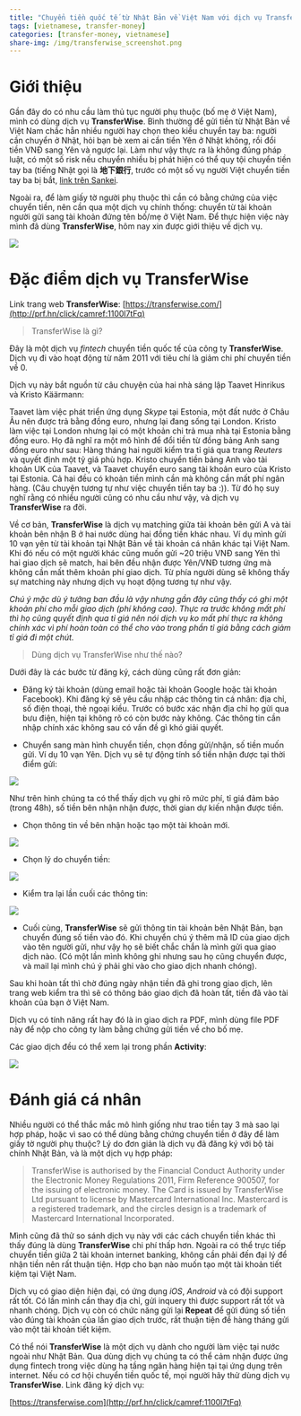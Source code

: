 ```yaml
---
title: "Chuyển tiền quốc tế từ Nhật Bản về Việt Nam với dịch vụ TransferWise"
tags: [vietnamese, transfer-money]
categories: [transfer-money, vietnamese]
share-img: /img/transferwise_screenshot.png
---
```


# Giới thiệu

Gần đây do có nhu cầu làm thủ tục người phụ thuộc (bố mẹ ở Việt Nam), mình có dùng dịch vụ **TransferWise**. Bình thường để gửi tiền từ Nhật Bản về Việt Nam chắc hẳn nhiều người hay chọn theo kiểu chuyển tay ba: người cần chuyển ở Nhật, hỏi bạn bè xem ai cần tiền Yên ở Nhật không, rồi đổi tiền VNĐ sang Yên và ngược lại. Làm như vậy thực ra là không đúng pháp luật, có một số risk nếu chuyển nhiều bị phát hiện có thể quy tội chuyển tiền tay ba (tiếng Nhật gọi là **地下銀行**, trước có một số vụ người Việt chuyển tiền tay ba bị bắt, [link trên Sankei](https://www.sankei.com/affairs/news/180222/afr1802220020-n1.html).

Ngoài ra, để làm giấy tờ người phụ thuộc thì cần có bằng chứng của việc chuyển tiền, nên cần qua một dịch vụ chính thống: chuyển từ tài khoản người gửi sang tài khoản đứng tên bố/mẹ ở Việt Nam. Để thực hiện việc này mình đã dùng **TransferWise**, hôm nay xin được giới thiệu về dịch vụ.

![](/img/transferwise_screenshot.png)

# Đặc điểm dịch vụ TransferWise

Link trang web **TransferWise**: [https://transferwise.com/](http://prf.hn/click/camref:1100l7tFq)

> TransferWise là gì?

<script async src="//pagead2.googlesyndication.com/pagead/js/adsbygoogle.js"></script>
<ins class="adsbygoogle"
     style="display:block; text-align:center;"
     data-ad-layout="in-article"
     data-ad-format="fluid"
     data-ad-client="ca-pub-2750437710821247"
     data-ad-slot="8905029259"></ins>
<script>
     (adsbygoogle = window.adsbygoogle || []).push({});
</script>

Đây là một dịch vụ *fintech* chuyển tiền quốc tế của công ty **TransferWise**. Dịch vụ đi vào hoạt động từ năm 2011 với tiêu chí là giảm chi phí chuyển tiền về 0.

Dịch vụ này bắt nguồn từ câu chuyện của hai nhà sáng lập Taavet Hinrikus và Kristo Käärmann:

Taavet làm việc phát triển ứng dụng *Skype* tại Estonia, một đất nước ở Châu Âu nên được trả bằng đồng euro, nhưng lại đang sống tại London. Kristo làm việc tại London nhưng lại có một khoản chi trả mua nhà tại Estonia bằng đồng euro. Họ đã nghĩ ra một mô hình để đổi tiền từ đồng bảng Anh sang đồng euro như sau: Hàng tháng hai người kiểm tra tỉ giá qua trang *Reuters* và quyết định một tỷ giá phù hợp. Kristo chuyển tiền bảng Anh vào tài khoản UK của Taavet, và Taavet chuyển euro sang tài khoản euro của Kristo tại Estonia. Cả hai đều có khoản tiền mình cần mà không cần mất phí ngân hàng. (Câu chuyện tương tự như việc chuyển tiền tay ba :)). Từ đó họ suy nghĩ rằng có nhiều người cũng có nhu cầu như vậy, và dịch vụ **TransferWise** ra đời.

Về cơ bản, **TransferWise** là dịch vụ matching giữa tài khoản bên gửi A và tài khoản bên nhận B ở hai nước dùng hai đồng tiền khác nhau. Ví dụ mình gửi 10 vạn yên từ tài khoản tại Nhật Bản về tài khoản cá nhân khác tại Việt Nam. Khi đó nếu có một người khác cũng muốn gửi ~20 triệu VNĐ sang Yên thì hai giao dịch sẽ match, hai bên đều nhận được Yên/VNĐ tương ứng mà không cần mất thêm khoản phí giao dịch. Từ phía người dùng sẽ không thấy sự matching này nhưng dịch vụ hoạt động tương tự như vậy.

*Chú ý mặc dù ý tưởng ban đầu là vậy nhưng gần đây cũng thấy có ghi một khoản phí cho mỗi giao dịch (phí không cao). Thực ra trước không mất phí thì họ cũng quyết định qua tỉ giá nên nói dịch vụ ko mất phí thực ra không chính xác vì phí hoàn toàn có thể cho vào trong phần tỉ giá bằng cách giảm tỉ giá đi một chút.*

> Dùng dịch vụ TransferWise như thế nào?

Dưới đây là các bước từ đăng ký, cách dùng cũng rất đơn giản:

* Đăng ký tài khoản (dùng email hoặc tài khoản Google hoặc tài khoản Facebook). Khi đăng ký sẽ yêu cầu nhập các thông tin cá nhân: địa chỉ, số điện thoại, thẻ ngoại kiều. Trước có bước xác nhận địa chỉ họ gửi qua bưu điện, hiện tại không rõ có còn bước này không. Các thông tin cần nhập chính xác không sau có vấn đề gì khó giải quyết.

* Chuyển sang màn hình chuyển tiền, chọn đồng gửi/nhận, số tiền muốn gửi. Ví dụ 10 vạn Yên. Dịch vụ sẽ tự động tính số tiền nhận được tại thời điểm gửi:

![](/img/transferwise_step01.png)

Như trên hình chúng ta có thể thấy dịch vụ ghi rõ mức phí, tỉ giá đảm bảo (trong 48h), số tiền bên nhận nhận được, thời gian dự kiến nhận được tiền.

* Chọn thông tin về bên nhận hoặc tạo một tài khoản mới.

![](/img/transferwise_step02.png)

* Chọn lý do chuyển tiền:

![](/img/transferwise_step03.png)

* Kiểm tra lại lần cuối các thông tin:

![](/img/transferwise_step04.png)

* Cuối cùng, **TransferWise** sẽ gửi thông tin tài khoản bên Nhật Bản, bạn chuyển đúng số tiền vào đó. Khi chuyển chú ý thêm mã ID của giao dịch vào tên người gửi, như vậy họ sẽ biết chắc chắn là mình gửi qua giao dịch nào. (Có một lần mình không ghi nhưng sau họ cũng chuyển được, và mail lại mình chú ý phải ghi vào cho giao dịch nhanh chóng).

Sau khi hoàn tất thì chờ đúng ngày nhận tiền đã ghi trong giao dịch, lên trang web kiểm tra thì sẽ có thông báo giao dịch đã hoàn tất, tiền đã vào tài khoản của bạn ở Việt Nam.

Dịch vụ có tính năng rất hay đó là in giao dịch ra PDF, mình dùng file PDF này để nộp cho công ty làm bằng chứng gửi tiền về cho bố mẹ.

Các giao dịch đều có thể xem lại trong phần **Activity**:

![](/img/transferwise_completed.png)

# Đánh giá cá nhân

<script async src="//pagead2.googlesyndication.com/pagead/js/adsbygoogle.js"></script>
<ins class="adsbygoogle"
     style="display:block; text-align:center;"
     data-ad-layout="in-article"
     data-ad-format="fluid"
     data-ad-client="ca-pub-2750437710821247"
     data-ad-slot="8905029259"></ins>
<script>
     (adsbygoogle = window.adsbygoogle || []).push({});
</script>

Nhiều người có thể thắc mắc mô hình giống như trao tiền tay 3 mà sao lại hợp pháp, hoặc vì sao có thể dùng bằng chứng chuyển tiền ở đây để làm giấy tờ người phụ thuộc? Lý do đơn giản là dịch vụ đã đăng ký với bộ tài chính Nhật Bản, và là một dịch vụ hợp pháp:

> TransferWise is authorised by the Financial Conduct Authority under the Electronic Money Regulations 2011, Firm Reference 900507, for the issuing of electronic money. The Card is issued by TransferWise Ltd pursuant to license by Mastercard International Inc. Mastercard is a registered trademark, and the circles design is a trademark of Mastercard International Incorporated.

Mình cũng đã thử so sánh dịch vụ này với các cách chuyển tiền khác thì thấy đúng là dùng **TransferWise** chi phí thấp hơn. Ngoài ra có thể trực tiếp chuyển tiền giữa 2 tài khoản internet banking, không cần phải đến đại lý để nhận tiền nên rất thuận tiện. Hợp cho bạn nào muốn tạo một tài khoản tiết kiệm tại Việt Nam.

Dịch vụ có giao diện hiện đại, có ứng dụng *iOS*, *Android* và có đội support rất tốt. Có lần mình cần thay địa chỉ, gửi inquery thì được support rất tốt và nhanh chóng. Dịch vụ còn có chức năng gửi lại **Repeat** để gửi đúng số tiền vào đúng tài khoản của lần giao dịch trước, rất thuận tiện để hàng tháng gửi vào một tài khoản tiết kiệm.

Có thể nói **TransferWise** là một dịch vụ dành cho người làm việc tại nước ngoài như Nhật Bản. Qua dùng dịch vụ chúng ta có thể cảm nhận được ứng dụng fintech trong việc dùng hạ tầng ngân hàng hiện tại tại ứng dụng trên internet. Nếu có cơ hội chuyển tiền quốc tế, mọi người hãy thử dùng dịch vụ **TransferWise**. Link đăng ký dịch vụ:

[https://transferwise.com](http://prf.hn/click/camref:1100l7tFq)

<script async src="//pagead2.googlesyndication.com/pagead/js/adsbygoogle.js"></script>
<ins class="adsbygoogle"
     style="display:block; text-align:center;"
     data-ad-layout="in-article"
     data-ad-format="fluid"
     data-ad-client="ca-pub-2750437710821247"
     data-ad-slot="8905029259"></ins>
<script>
     (adsbygoogle = window.adsbygoogle || []).push({});
</script>